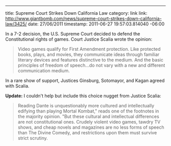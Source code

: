 --- 
title: Supreme Court Strikes Down California Law
category: link
link: http://www.giantbomb.com/news/supreme-court-strikes-down-california-law/3425/
date: 27/06/2011
timestamp: 2011-06-27 19:57:03.814040 -06:00

In a 7-2 decision, the U.S. Supreme Court decided to defend the Constitutional rights of games. Court Justice Scalia wrote the opinion:
>Video games qualify for First Amendment protection. Like protected books, plays, and movies, they communicate ideas through familiar literary devices and features distinctive to the medium. And the basic principles of freedom of speech...do not vary with a new and different communication medium.

In a rare show of support, Justices Ginsburg, Sotomayor, and Kagan agreed with Scalia.

**Update:** I couldn't help but include this choice nugget from Justice Scalia:

>Reading Dante is unquestionably more cultured and intellectually edifying than playing Mortal Kombat," reads one of the footnotes in the majority opinion. "But these cultural and intellectual differences are not constitutional ones. Crudely violent video games, tawdry TV shows, and cheap novels and magazines are no less forms of speech than The Divine Comedy, and restrictions upon them must survive strict scrutiny.

